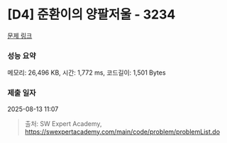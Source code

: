 # [D4] 준환이의 양팔저울 - 3234 

[문제 링크](https://swexpertacademy.com/main/code/problem/problemDetail.do?contestProbId=AWAe7XSKfUUDFAUw) 

### 성능 요약

메모리: 26,496 KB, 시간: 1,772 ms, 코드길이: 1,501 Bytes

### 제출 일자

2025-08-13 11:07



> 출처: SW Expert Academy, https://swexpertacademy.com/main/code/problem/problemList.do